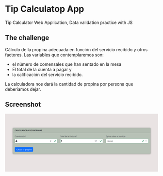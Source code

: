 # Tip Calculatop App
Tip Calculator Web Application, Data validation practice with JS

## The challenge

Cálculo de la propina adecuada en función del servicio recibido y otros factores. 
Las variables que contemplaremos son:

- el número de comensales que han sentado en la mesa
- El total de la cuenta a pagar y 
- la calificación del servicio recibido. 

La calculadora nos dará la cantidad de propina por persona que deberíamos dejar.

## Screenshot

![Screenshot App](https://github.com/josueqm/tip-calculator/blob/main/images/screenshot.desktop.png)
